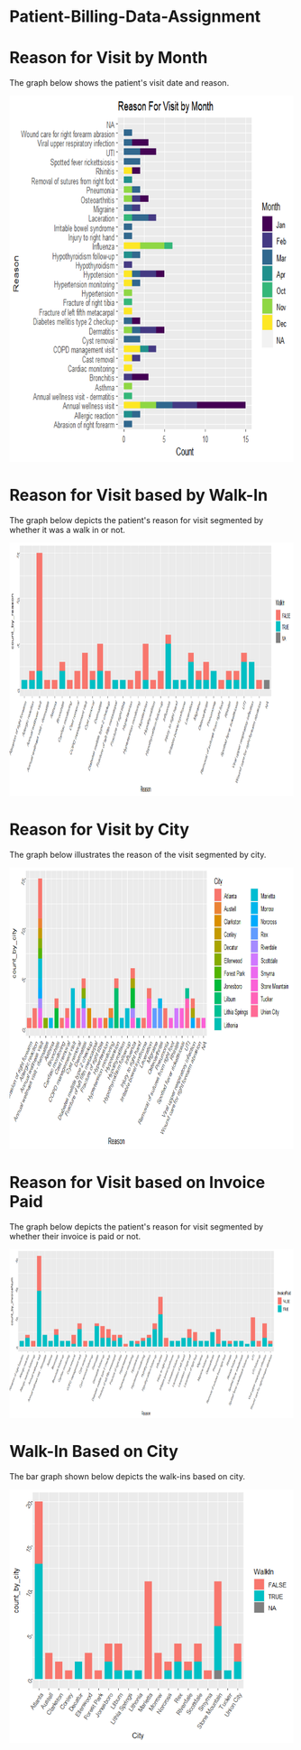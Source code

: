# Patient-Billing-Data-Assignment
# Reason for Visit by Month 
<p> The graph below shows the patient's visit date and reason. </p>
<img src="Images/Reason For Visit by Month.png", height = 650, width = 700>

# Reason for Visit based by Walk-In
<p> The graph below depicts the patient's reason for visit segmented by whether it was a walk in or not. </p>
<img src="Images/Reason for Visit based by Walk In.png", height = 450, width = 600>

# Reason for Visit by City
<p> The graph below illustrates the reason of the visit segmented by city. </p>
<img src="Images/Reason for Visit based on City.png", height = 500, width = 900>

# Reason for Visit based on Invoice Paid
<p> The graph below depicts the patient's reason for visit segmented by whether their invoice is paid or not. </p>
<img src="Images/Reason for Visit by Paid Invoice.png", height = 300, width = 1280>

# Walk-In Based on City
<p> The bar graph shown below depicts the walk-ins based on city.</p>
<img src="Images/Walk-In Based on City.png", height = 450, width = 600>
